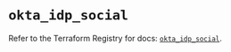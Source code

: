 # `okta_idp_social`

Refer to the Terraform Registry for docs: [`okta_idp_social`](https://registry.terraform.io/providers/okta/okta/4.13.1/docs/resources/idp_social).
